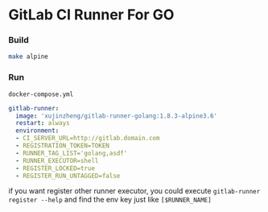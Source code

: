 GitLab CI Runner For GO
=======================


### Build

```bash
make alpine
```

### Run 


`docker-compose.yml`

```yml
gitlab-runner:
  image: 'xujinzheng/gitlab-runner-golang:1.8.3-alpine3.6'
  restart: always
  environment:
  - CI_SERVER_URL=http://gitlab.domain.com
  - REGISTRATION_TOKEN=TOKEN
  - RUNNER_TAG_LIST='golang,asdf'
  - RUNNER_EXECUTOR=shell
  - REGISTER_LOCKED=true
  - REGISTER_RUN_UNTAGGED=false
```


if you want register other runner executor, you could execute `gitlab-runner register --help` and find the env key just like `[$RUNNER_NAME]`